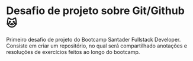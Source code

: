 # Desafio de projeto sobre Git/Github :cat:
Primeiro desafio de projeto do Bootcamp Santader Fullstack Developer.
Consiste em criar um repositório, no qual será compartilhado anotações e resoluções de exercícios feitos ao longo do bootcamp. 
